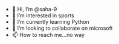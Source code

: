 - 👋 Hi, I’m @saha-9
- 👀 I’m interested in sports 
- 🌱 I’m currently learning Python 
- 💞️ I’m looking to collaborate on microsoft
- 📫 How to reach me...no way 

<!---
saha-9/saha-9 is a ✨ special ✨ repository because its `README.md` (this file) appears on your GitHub profile.
You can click the Preview link to take a look at your changes.
--->
